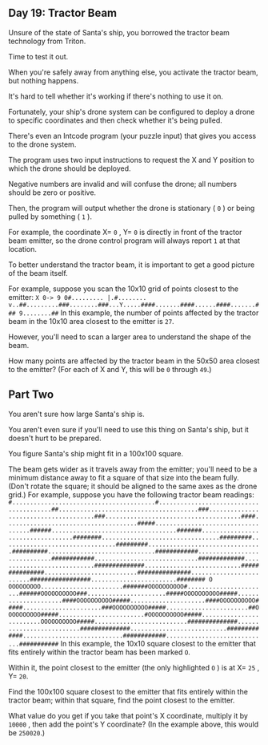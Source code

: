## Day 19: Tractor Beam

 Unsure of the state of Santa's ship, you borrowed the tractor beam technology from Triton.

Time to test it out.

When you're safely away from anything else, you activate the tractor beam, but nothing happens.

It's hard to tell whether it's working if there's nothing to use it on.

Fortunately, your ship's drone system can be configured to deploy a drone to specific coordinates and then check whether it's being pulled.

There's even an Intcode program (your puzzle input) that gives you access to the drone system.

The program uses two input instructions to request the X and Y position to which the drone should be deployed.

Negative numbers are invalid and will confuse the drone; all numbers should be zero or positive.

Then, the program will output whether the drone is stationary ( ` 0 ` ) or being pulled by something ( ` 1 ` ).

For example, the coordinate X= ` 0 ` , Y= ` 0 ` is directly in front of the tractor beam emitter, so the drone control program will always report ` 1 ` at that location.

To better understand the tractor beam, it is important to get a good picture of the beam itself.

For example, suppose you scan the 10x10 grid of points closest to the emitter: ` X 0-> 9 0#......... |.#........ v..##.........###........###...Y.....####.......####......####.......### 9........## ` In this example, the number of points affected by the tractor beam in the 10x10 area closest to the emitter is ` 27 `.

However, you'll need to scan a larger area to understand the shape of the beam.

How many points are affected by the tractor beam in the 50x50 area closest to the emitter? (For each of X and Y, this will be ` 0 ` through ` 49 `.) 

## Part Two

 You aren't sure how large Santa's ship is.

You aren't even sure if you'll need to use this thing on Santa's ship, but it doesn't hurt to be prepared.

You figure Santa's ship might fit in a 100x100 square.

The beam gets wider as it travels away from the emitter; you'll need to be a minimum distance away to fit a square of that size into the beam fully. (Don't rotate the square; it should be aligned to the same axes as the drone grid.) For example, suppose you have the following tractor beam readings: ` #........................................#........................................##.......................................###......................................###......................................####.....................................#####...................................######...................................#######..................................########.................................#########................................#########................................##########..............................############.............................############.............................#############............................##############...........................###############..........................###############.........................#################........................######## O OOOOOOOOO.......................#######OOOOOOOOOO#.......................######OOOOOOOOOO###......................#####OOOOOOOOOO#####.....................####OOOOOOOOOO#####.....................####OOOOOOOOOO#####......................###OOOOOOOOOO#####.......................##OOOOOOOOOO#####........................#OOOOOOOOOO#####.........................OOOOOOOOOO#####..........................##############..........................##############...........................#############............................############.............................########### ` In this example, the 10x10 square closest to the emitter that fits entirely within the tractor beam has been marked ` O `.

Within it, the point closest to the emitter (the only highlighted ` O ` ) is at X= ` 25 ` , Y= ` 20 `.

Find the 100x100 square closest to the emitter that fits entirely within the tractor beam; within that square, find the point closest to the emitter.

What value do you get if you take that point's X coordinate, multiply it by ` 10000 ` , then add the point's Y coordinate? (In the example above, this would be ` 250020 `.) 
